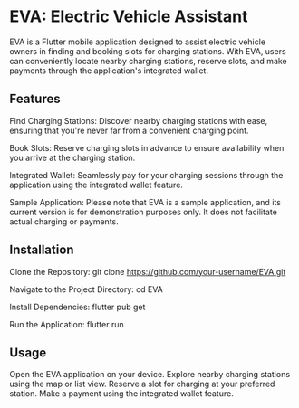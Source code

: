# EVA: Electric Vehicle Assistant

EVA is a Flutter mobile application designed to assist electric vehicle owners in finding and booking slots for charging stations. With EVA, users can conveniently locate nearby charging stations, reserve slots, and make payments through the application's integrated wallet.

## Features

Find Charging Stations:
Discover nearby charging stations with ease, ensuring that you're never far from a convenient charging point.

Book Slots:
Reserve charging slots in advance to ensure availability when you arrive at the charging station.

Integrated Wallet:
Seamlessly pay for your charging sessions through the application using the integrated wallet feature.

Sample Application:
Please note that EVA is a sample application, and its current version is for demonstration purposes only. It does not facilitate actual charging or payments.

## Installation
Clone the Repository:
git clone https://github.com/your-username/EVA.git

Navigate to the Project Directory:
cd EVA

Install Dependencies:
flutter pub get

Run the Application:
flutter run

## Usage
Open the EVA application on your device.
Explore nearby charging stations using the map or list view.
Reserve a slot for charging at your preferred station.
Make a payment using the integrated wallet feature.
